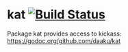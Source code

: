 kat [![Build Status](https://secure.travis-ci.org/daaku/kat.svg)](https://travis-ci.org/daaku/kat)
===

Package kat provides access to kickass:
https://godoc.org/github.com/daaku/kat
